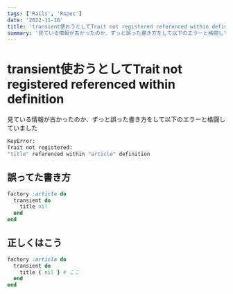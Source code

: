 ```yaml
---
tags: ['Rails', 'Rspec']
date: '2022-11-16'
title: 'transient使おうとしてTrait not registered referenced within definition'
summary: '見ている情報が古かったのか、ずっと誤った書き方をして以下のエラーと格闘していました KeyError: Trait not registered: "title" referenced within "article" definition'
---
```


# transient使おうとしてTrait not registered referenced within definition

見ている情報が古かったのか、ずっと誤った書き方をして以下のエラーと格闘していました

```bash
KeyError: 
Trait not registered: 
"title" referenced within "article" definition
```


## 誤ってた書き方

```ruby
factory :article do
  transient do
    title nil
  end
end

```

## 正しくはこう

```ruby
factory :article do
  transient do
    title { nil } # ここ
  end
end
```
